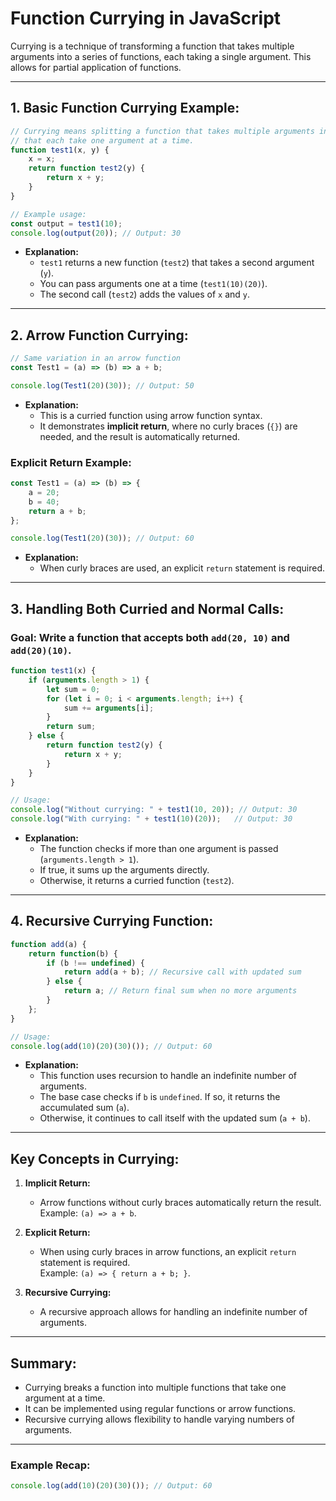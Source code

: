 
# Function Currying in JavaScript

Currying is a technique of transforming a function that takes multiple arguments into a series of functions, each taking a single argument. This allows for partial application of functions.

---

## 1. **Basic Function Currying Example:**
```js
// Currying means splitting a function that takes multiple arguments into a chain of functions 
// that each take one argument at a time.
function test1(x, y) {
    x = x;
    return function test2(y) {
        return x + y;
    }
}

// Example usage:
const output = test1(10);
console.log(output(20)); // Output: 30
```
- **Explanation:**  
  - `test1` returns a new function (`test2`) that takes a second argument (`y`).  
  - You can pass arguments one at a time (`test1(10)(20)`).
  - The second call (`test2`) adds the values of `x` and `y`.

---

## 2. **Arrow Function Currying:**
```js
// Same variation in an arrow function
const Test1 = (a) => (b) => a + b;

console.log(Test1(20)(30)); // Output: 50
```
- **Explanation:**  
  - This is a curried function using arrow function syntax.  
  - It demonstrates **implicit return**, where no curly braces (`{}`) are needed, and the result is automatically returned.

### **Explicit Return Example:**
```js
const Test1 = (a) => (b) => {
    a = 20;
    b = 40;
    return a + b;
};

console.log(Test1(20)(30)); // Output: 60
```
- **Explanation:**  
  - When curly braces are used, an explicit `return` statement is required.

---

## 3. **Handling Both Curried and Normal Calls:**
### Goal: Write a function that accepts both `add(20, 10)` and `add(20)(10)`.
```js
function test1(x) {
    if (arguments.length > 1) {
        let sum = 0;
        for (let i = 0; i < arguments.length; i++) {
            sum += arguments[i];
        }
        return sum;
    } else {
        return function test2(y) {
            return x + y;
        }
    }
}

// Usage:
console.log("Without currying: " + test1(10, 20)); // Output: 30
console.log("With currying: " + test1(10)(20));   // Output: 30
```
- **Explanation:**  
  - The function checks if more than one argument is passed (`arguments.length > 1`).  
  - If true, it sums up the arguments directly.  
  - Otherwise, it returns a curried function (`test2`).

---

## 4. **Recursive Currying Function:**
```js
function add(a) {
    return function(b) {
        if (b !== undefined) {
            return add(a + b); // Recursive call with updated sum
        } else {
            return a; // Return final sum when no more arguments
        }
    };
}

// Usage:
console.log(add(10)(20)(30)()); // Output: 60
```
- **Explanation:**  
  - This function uses recursion to handle an indefinite number of arguments.  
  - The base case checks if `b` is `undefined`. If so, it returns the accumulated sum (`a`).  
  - Otherwise, it continues to call itself with the updated sum (`a + b`).

---

## **Key Concepts in Currying:**
1. **Implicit Return:**  
   - Arrow functions without curly braces automatically return the result.  
   Example: `(a) => a + b`.

2. **Explicit Return:**  
   - When using curly braces in arrow functions, an explicit `return` statement is required.  
   Example: `(a) => { return a + b; }`.

3. **Recursive Currying:**  
   - A recursive approach allows for handling an indefinite number of arguments.

---

## **Summary:**
- Currying breaks a function into multiple functions that take one argument at a time.  
- It can be implemented using regular functions or arrow functions.  
- Recursive currying allows flexibility to handle varying numbers of arguments.

---

### Example Recap:
```js
console.log(add(10)(20)(30)()); // Output: 60
```
